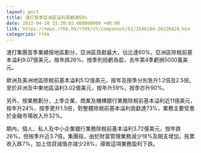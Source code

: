 ```yaml
---
layout: post
title: 渣打首季亞洲區溢利貢獻達60%
date: 2022-04-28 15:20:03.000000000 +08:00
link: https://news.rthk.hk/rthk/ch/component/k2/1646104-20220428.htm
categories: rthk
---
```


渣打集團首季業績按地區劃分，亞洲區貢獻最大，佔比達60%。亞洲區除稅前基本溢利9.07億美元，按年跌26%，按季則扭虧為盈，去年第4季虧損5000萬美元。

歐洲及美洲地區除稅前基本溢利5.12億美元，按年及按季分別急升1.2倍及2.5倍。至於非洲及中東地區溢利3.02億美元，按年升59%，按季亦升90%。

另外，按業務劃分，上季企業、商業及機構銀行業務除稅前基本溢利近11億美元，按年升24%，按季更升1.5倍，對整體除稅前基本溢利貢獻達73%，業務主要受惠於金融市場收入升32%。

期內，個人、私人及中小企業銀行業務除稅前基本溢利3.72億美元，按年跌26%，但按季升近3.7倍。集團指，由於財富管理業務減少18%及開支增加，拖累收入跌7%，加上信貸減值亦減少28%，導致這項業務盈利下跌。
